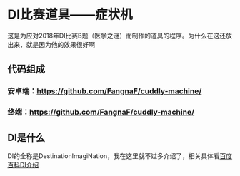 # DI比赛道具——症状机

这是为应对2018年DI比赛B题（医学之谜）而制作的道具的程序。为什么在这还放出来，就是因为他的效果很好啊

## 代码组成

### 安卓端：https://github.com/FangnaF/cuddly-machine/
### 终端：https://github.com/FangnaF/cuddly-machine/

## DI是什么
DI的全称是DestinationImagiNation，我在这里就不过多介绍了，相关具体看[百度百科DI介绍](https://baike.baidu.com/item/DI/10601267?fr=aladdin)



